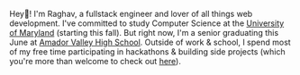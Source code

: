 Hey👋! I'm Raghav, a fullstack engineer and lover of all things web development. I've committed to study Computer Science at the [University of Maryland](https://umd.edu) (starting this fall). But right now, I'm a senior graduating this June at [Amador Valley High School](https://amador.pleasantonusd.net). Outside of work & school, I spend most of my free time participating in hackathons & building side projects (which you're more than welcome to check out [here](/projects)).

